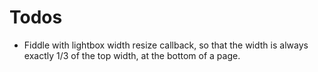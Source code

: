 # Todos

- Fiddle with lightbox width resize callback, so that the width is always exactly 1/3 of the top width, at the bottom of a page.
